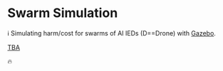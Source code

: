 # Swarm Simulation

ℹ️ Simulating harm/cost for swarms of AI IEDs (D==Drone) with [Gazebo](https://gazebosim.org/home).


[TBA](https://kamangir-public.s3.ca-central-1.amazonaws.com/TBA.tar.gz)

🔥
